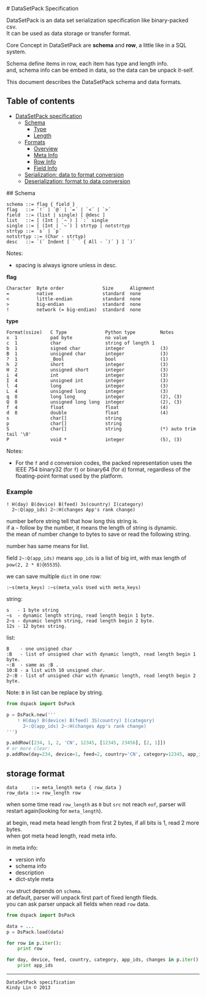 <a name="start"/>
# DataSetPack Specification

DataSetPack is an data set serialization specification like binary-packed csv.<br>
It can be used as data storage or transfer format.

Core Concept in DataSetPack are **schema** and **row**, a little like in a SQL system.

Schema define items in row, each item has type and length info.<br>
and, schema info can be embed in data, so the data can be unpack it-self.

This document describes the DataSetPack schema and data formats.

## Table of contents

* [DataSetPack specification](#start)
  * [Schema](#schema)
      * [Type](#schema-type)
      * [Length](#schema-length)
  * [Formats](#formats)
      * [Overview](#formats-overview)
      * [Meta Info](#formats-meta)
      * [Row Info](#formats-row)
      * [Field Info](#formats-field)
  * [Serialization: data to format conversion](#serialization)
  * [Deserialization: format to data conversion](#deserialization)

<a name="schema"/>
## Schema

```
schema ::= flag { field }
flag   ::= `!´ | `@´ | `=´ | `<´ | `>´
field  ::= (list | single) [ @desc ]
list   ::= [ (Int | `~´) ] `:´ single
single ::= [ (Int | `~´) ] strtyp | notstrtyp
strtyp ::= `s´ | `p´
notstrtyp ::= (Char - strtyp)
desc   ::= `(´ Indent [ ` ´ { All - `)´ } ] `)´
```

Notes:

* spacing is always ignore unless in desc.


**flag**

```
Character  Byte order              Size      Alignment
=          native                  standard  none
<          little-endian           standard  none
>          big-endian              standard  none
!          network (= big-endian)  standard  none
```

**type**

```
Format(ssize)   C Type              Python type         Notes
x  1            pad byte            no value             
c  1            char                string of length 1   
b  1            signed char         integer             (3)
B  1            unsigned char       integer             (3)
?  1            _Bool               bool                (1)
h  2            short               integer             (3)
H  2            unsigned short      integer             (3)
i  4            int                 integer             (3)
I  4            unsigned int        integer             (3)
l  4            long                integer             (3)
L  4            unsigned long       integer             (3)
q  8            long long           integer             (2), (3)
Q  8            unsigned long long  integer             (2), (3)
f  4            float               float               (4)
d  8            double              float               (4)
s               char[]              string               
p               char[]              string               
S               char[]              string              (*) auto trim tail '\0'
P               void *              integer             (5), (3)
```

Notes:

* For the `f` and `d` conversion codes, the packed representation uses the IEEE 754 binary32 (for `f`) or binary64 (for `d`) format,
  regardless of the floating-point format used by the platform.


### Example

```
! H(day) B(device) B(feed) 3s(country) I(category)
  2~:Q(app_ids) 2~:H(changes App's rank change)
```

number before string tell that how long this string is.<br>
if a `~` follow by the number, it means the length of string is dynamic.<br>
the mean of number change to bytes to save or read the following string.

number has same means for list.

field `2~:Q(app_ids)` means `app_ids` is a list of big int, with max length of `pow(2, 2 * 8)`(`65535`).

we can save multiple `dict` in one row:

`:~s(meta_keys) :~s(meta_vals Used with meta_keys)`


string:

```
s   - 1 byte string
~s  - dynamic length string, read length begin 1 byte.
2~s - dynamic length string, read length begin 2 byte.
12s - 12 bytes string.
```

list:

```
B    - one unsigned char
:B   - list of unsigned char with dynamic length, read length begin 1 byte.
~:B  - same as :B .
10:B - a list with 10 unsigned char.
2~:B - list of unsigned char with dynamic length, read length begin 2 byte.
```

Note: `B` in list can be replace by string.

``` python
from dspack import DsPack

p = DsPack.new('''
    ! H(day) B(device) B(feed) 3S(country) I(category)
      2~:Q(app_ids) 2~:H(changes App's rank change)
''')

p.addRow([234, 1, 2, 'CN', 12345, [12345, 23456], [2, 1]])
# or more clear:
p.addRow(day=234, device=1, feed=2, country='CN', category=12345, app_ids=[12345, 23456], changes=[2, 1])
```


## storage format

```
data     ::= meta_length meta { row_data }
row_data ::= row_length row
```

when some time read `row_length` as `0` but `src` not reach `eof`, parser will restart again(looking for `meta_length`).

at begin, read meta head length from first 2 bytes, if all bits is 1, read 2 more bytes.<br>
when got meta head length, read meta info.

in meta info:

* version info
* schema info
* description
* dict-style meta


`row` struct depends on `schema`.<br>
at default, parser will unpack first part of fixed length fileds.<br>
you can ask parser unpack all fields when read `row` data.

``` python
from dspack import DsPack

data = ...
p = DsPack.load(data)

for row in p.iter():
    print row

for day, device, feed, country, category, app_ids, changes in p.iter():
    print app_ids

```

___

    DataSetPack specification
    Kindy Lin © 2013

